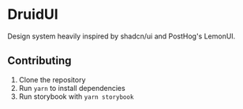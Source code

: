 # DruidUI

Design system heavily inspired by shadcn/ui and PostHog's LemonUI.

## Contributing

1. Clone the repository
2. Run `yarn` to install dependencies
3. Run storybook with `yarn storybook`
